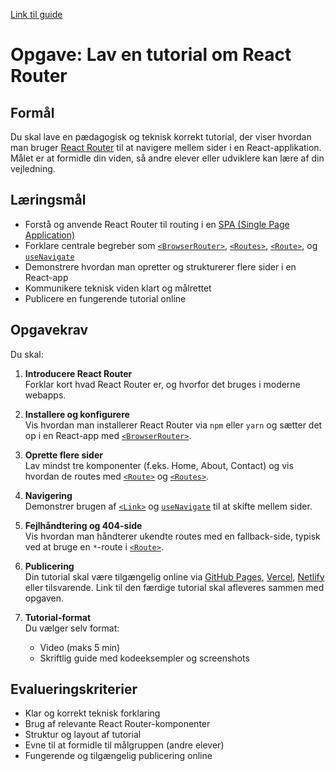 [Link til guide](lukuv-react-routes-guide.netlify.app)

# Opgave: Lav en tutorial om React Router

## Formål
Du skal lave en pædagogisk og teknisk korrekt tutorial, der viser hvordan man bruger [React Router](https://reactrouter.com/) til at navigere mellem sider i en React-applikation. Målet er at formidle din viden, så andre elever eller udviklere kan lære af din vejledning.

## Læringsmål
- Forstå og anvende React Router til routing i en [SPA (Single Page Application)](https://reactrouter.com/en/main/start/tutorial)
- Forklare centrale begreber som [`<BrowserRouter>`](https://reactrouter.com/en/main/router-components/browser-router), [`<Routes>`](https://reactrouter.com/en/main/router-components/routes), [`<Route>`](https://reactrouter.com/en/main/router-components/route), og [`useNavigate`](https://reactrouter.com/en/main/hooks/use-navigate)
- Demonstrere hvordan man opretter og strukturerer flere sider i en React-app
- Kommunikere teknisk viden klart og målrettet
- Publicere en fungerende tutorial online

## Opgavekrav
Du skal:

1. **Introducere React Router**  
   Forklar kort hvad React Router er, og hvorfor det bruges i moderne webapps.

2. **Installere og konfigurere**  
   Vis hvordan man installerer React Router via `npm` eller `yarn` og sætter det op i en React-app med [`<BrowserRouter>`](https://reactrouter.com/en/main/router-components/browser-router).

3. **Oprette flere sider**  
   Lav mindst tre komponenter (f.eks. Home, About, Contact) og vis hvordan de routes med [`<Route>`](https://reactrouter.com/en/main/router-components/route) og [`<Routes>`](https://reactrouter.com/en/main/router-components/routes).

4. **Navigering**  
   Demonstrer brugen af [`<Link>`](https://reactrouter.com/en/main/components/link) og [`useNavigate`](https://reactrouter.com/en/main/hooks/use-navigate) til at skifte mellem sider.

5. **Fejlhåndtering og 404-side**  
   Vis hvordan man håndterer ukendte routes med en fallback-side, typisk ved at bruge en `*`-route i [`<Route>`](https://reactrouter.com/en/main/router-components/route).

6. **Publicering**  
   Din tutorial skal være tilgængelig online via [GitHub Pages](https://docs.github.com/en/pages), [Vercel](https://vercel.com/docs), [Netlify](https://docs.netlify.com/) eller tilsvarende. Link til den færdige tutorial skal afleveres sammen med opgaven.

7. **Tutorial-format**  
   Du vælger selv format:
   - Video (maks 5 min)
   - Skriftlig guide med kodeeksempler og screenshots

## Evalueringskriterier
- Klar og korrekt teknisk forklaring
- Brug af relevante React Router-komponenter
- Struktur og layout af tutorial
- Evne til at formidle til målgruppen (andre elever)
- Fungerende og tilgængelig publicering online
